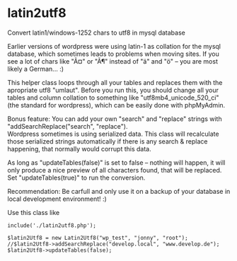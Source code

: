 # latin2utf8
Convert latin1/windows-1252 chars to utf8 in mysql database  
  
Earlier versions of wordpress were using latin-1 as collation for the mysql database, which sometimes leads to problems when moving sites.
If you see a lot of chars like "Ã¤" or "Ã¶" instead of "ä" and "ö" – you are most likely a German... :)
  
This helper class loops through all your tables and replaces them with the apropriate utf8 "umlaut". Before you run this, you should change all your tables and column collation to something like "utf8mb4_unicode_520_ci" (the standard for wordpress), which can be easily done with phpMyAdmin.  
  
Bonus feature: You can add your own "search" and "replace" strings with "addSearchReplace("search", "replace").  
Wordpress sometimes is using serialized data. This class will recalculate those serialized strings automatically if there is any search & replace happening, that normally would corrupt this data.  
  
As long as "updateTables(false)" is set to false – nothing will happen, it will only produce a nice preview of all characters found, that will be replaced.  
Set "updateTables(true)" to run the conversion.  
  
Recommendation: Be carfull and only use it on a backup of your database in local development environment! :)  
  
Use this class like  
  
`include('./latin2utf8.php');`  
  
`$latin2Utf8 = new Latin2Utf8("wp_test", "jonny", "root");`  
`//$latin2Utf8->addSearchReplace("develop.local", "www.develop.de");`  
`$latin2Utf8->updateTables(false);`  
